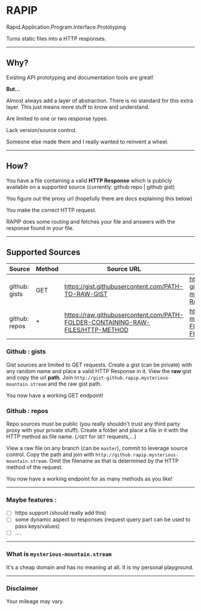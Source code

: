 # RAPIP

Rapid.Application.Program.Interface.Prototyping

Turns static files into a HTTP responses.

-------

## Why?

Existing API prototyping and documentation tools are great!

**But...**

Almost always add a layer of abstraction. There is no standard for this extra layer. This just means more stuff to know and understand.

Are limited to one or two response types.

Lack version/source control.

Someone else made them and I really wanted to reinvent a wheel.

------

## How?

You have a file containing a valid **HTTP Response** which is publicly available on a supported source (currently: github repo | github gist)

You figure out the proxy url (hopefully there are docs explaining this below)

You make the correct HTTP request.

RAPIP does some routing and fetches your file and answers with the response found in your file.

------

## Supported Sources

| Source | Method | Source URL | Proxy URL |
|- | - | -| -|
| github: gists | GET | https://gist.githubusercontent.com/PATH-TO-RAW-GIST | http://gist-github.rapip.mysterious-mountain.stream/PATH-TO-RAW-GIST |
| github: repos | * | https://raw.githubusercontent.com/PATH-FOLDER-CONTAINING-RAW-FILES/HTTP-METHOD | http://github.rapip.mysterious-mountain.stream/PATH-FOLDER-CONTAINING-RAW-FILES |

### Github : gists

Gist sources are limited to GET requests. Create a gist (can be private) with any random name and place a valid HTTP Response in it. View the **raw** gist and copy the url **path**. Join `http://gist-github.rapip.mysterious-mountain.stream` and the raw gist path.

You now have a working GET endpoint!

### Github : repos

Repo sources must be public (you really shouldn't trust any third party proxy with your private stuff). Create a folder and place a file in it with the HTTP method as file name. (`/GET` for `GET` requests,...)

View a raw file on any branch (can be `master`), commit to leverage source control. Copy the path and join with `http://github.rapip.mysterious-mountain.stream`. Omit the filename as that is determined by the HTTP method of the request.

You now have a working endpoint for as many methods as you like!

------

### Maybe features :

- [ ] https support (should really add this)
- [ ] some dynamic aspect to responses (request query part can be used to pass keys/values)
- [ ] ....

----

### What is `mysterious-mountain.stream`

It's a cheap domain and has no meaning at all. It is my personal playground.

------

### Disclaimer

Your mileage may vary.
